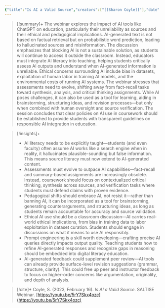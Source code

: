 ```yaml
---
{"title":"Is AI a Valid Source","creators":["[[Sharon Coyle]]"],"date":"2023-02-16","processed":true,"dg-publish":true,"tags":["ai","pedagogy","technology","video"],"url":"https://youtu.be/5rY7Skx4ozc","zotero":"zotero://select/library/items/CWWWKV8D","created":"2025-02-16","modified":"2025-02-16","permalink":"/20-literature-notes/coyle2023/","dgPassFrontmatter":true,"updated":"2025-02-16"}
---
```



> [!summary]+
> The webinar explores the impact of AI tools like ChatGPT on education, particularly their unreliability as sources and their ethical and pedagogical implications. AI-generated text is not based on factual retrieval but on probabilistic word prediction, leading to hallucinated sources and misinformation. The discussion emphasizes that blocking AI is not a sustainable solution, as students will continue to access it outside the classroom. Instead, educators must integrate AI literacy into teaching, helping students critically assess AI outputs and understand when AI-generated information is unreliable. Ethical concerns surrounding AI include bias in datasets, exploitation of human labor in training AI models, and the environmental costs of running AI systems. The webinar stresses that assessments need to evolve, shifting away from fact-recall tasks toward synthesis, analysis, and critical thinking assignments. While AI poses challenges, it can also be used as a tool for learning, aiding in brainstorming, structuring ideas, and revision processes—but only when combined with human oversight and source verification. The session concludes that clear policies on AI use in coursework should be established to provide students with transparent guidelines on responsible AI integration in education.

> [!insights]+
> - AI literacy needs to be explicitly taught—students (and even faculty) often assume AI works like a search engine when in reality, it hallucinates plausible-sounding but false information. This means source literacy must now extend to AI-generated content.
> - Assessments must evolve to outpace AI capabilities—fact-recall and summary-based assignments are increasingly obsolete. Instead, coursework should focus on contextualized critical thinking, synthesis across sources, and verification tasks where students must defend claims with proven evidence.
> - Pedagogical shifts should embrace AI, not resist it—rather than banning AI, it can be incorporated as a tool for brainstorming, generating counterarguments, and structuring ideas, as long as students remain accountable for accuracy and source validation.
> - Ethical AI use should be a classroom discussion—AI carries real-world ethical implications, from bias in training data to labor exploitation in dataset curation. Students should engage in discussions on what it means to use AI responsibly.
> - Prompt engineering is a skill worth developing—crafting precise AI queries directly impacts output quality. Teaching students how to refine AI-generated responses and recognize gaps in reasoning should be embedded into digital literacy education.
> - AI-generated feedback could supplement peer review—AI tools can already provide surface-level revision suggestions (grammar, structure, clarity). This could free up peer and instructor feedback to focus on higher-order concerns like argumentation, originality, and depth of analysis.

> [!cite]+
> Coyle, S. (2023, February 16). _Is AI a Valid Source_. SALTISE Webinar. [https://youtu.be/5rY7Skx4ozc](https://youtu.be/5rY7Skx4ozc)
